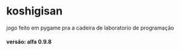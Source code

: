 # koshigisan
jogo feito em pygame pra a cadeira de laboratorio de programação

#### versão: alfa 0.9.8